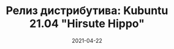 ---
layout: post
title: "Релиз дистрибутива: Kubuntu 21.04 \"Hirsute Hippo\""
date: 2021-04-22   
---
